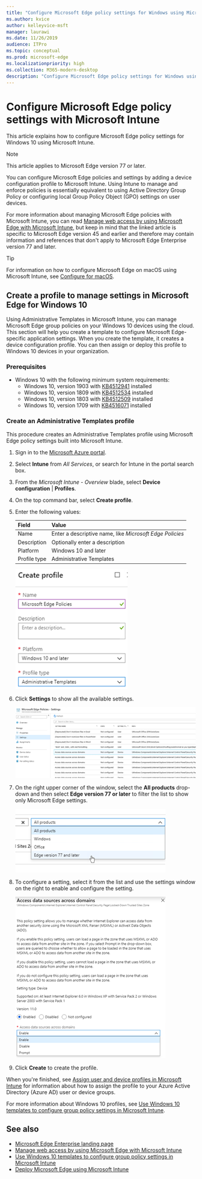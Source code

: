 ```yaml
---
title: "Configure Microsoft Edge policy settings for Windows using Microsoft Intune"
ms.author: kvice
author: kelleyvice-msft
manager: laurawi
ms.date: 11/26/2019
audience: ITPro
ms.topic: conceptual
ms.prod: microsoft-edge
ms.localizationpriority: high
ms.collection: M365-modern-desktop
description: "Configure Microsoft Edge policy settings for Windows using Microsoft Intune."
---
```


# Configure Microsoft Edge policy settings with Microsoft Intune

This article explains how to configure Microsoft Edge policy settings for Windows 10 using Microsoft Intune.

> [!NOTE]
> This article applies to Microsoft Edge version 77 or later.

You can configure Microsoft Edge policies and settings by adding a device configuration profile to Microsoft Intune. Using Intune to manage and enforce policies is essentially equivalent to using Active Directory Group Policy or configuring local Group Policy Object (GPO) settings on user devices.

For more information about managing Microsoft Edge policies with Microsoft Intune, you can read [Manage web access by using Microsoft Edge with Microsoft Intune](https://docs.microsoft.com/intune/manage-microsoft-edge), but keep in mind that the linked article is specific to Microsoft Edge version 45 and earlier and therefore may contain information and references that don't apply to Microsoft Edge Enterprise version 77 and later.

> [!TIP]
> For information on how to configure Microsoft Edge on macOS using Microsoft Intune, see [Configure for macOS](configure-microsoft-edge-on-mac.md).

## Create a profile to manage settings in Microsoft Edge for Windows 10

Using Administrative Templates in Microsoft Intune, you can manage Microsoft Edge group policies on your Windows 10 devices using the cloud. This section will help you create a template to configure Microsoft Edge-specific application settings. When you create the template, it creates a device configuration profile. You can then assign or deploy this profile to Windows 10 devices in your organization.

### Prerequisites

- Windows 10 with the following minimum system requirements:
  - Windows 10, version 1903 with [KB4512941](https://support.microsoft.com/kb/4512941) installed
  - Windows 10, version 1809 with [KB4512534](https://support.microsoft.com/kb/4512534) installed
  - Windows 10, version 1803 with [KB4512509](https://support.microsoft.com/kb/4512509) installed
  - Windows 10, version 1709 with [KB4516071](https://support.microsoft.com/kb/4516071) installed

### Create an Administrative Templates profile

This procedure creates an Administrative Templates profile using Microsoft Edge policy settings built into Microsoft Intune.

1. Sign in to the [Microsoft Azure portal](https://portal.azure.com).
2. Select **Intune** from _All Services_, or search for Intune in the portal search box.
3. From the _Microsoft Intune - Overview_ blade, select **Device configuration** | **Profiles**.
4. On the top command bar, select **Create profile**.
5. Enter the following values:

    |Field  |Value  |
    |---------|---------|
    |Name     |Enter a descriptive name, like _Microsoft Edge Policies_         |
    |Description     |Optionally enter a description         |
    |Platform     |Windows 10 and later         |
    |Profile type     |Administrative Templates         |

    ![Create profile](./media/edge-ent-intune/edge-intune-profile-create.png)

6. Click **Settings** to show all the available settings.

    ![Create profile](./media/edge-ent-intune/edge-intune-policy-settings.png)

7. On the right upper corner of the window, select the **All products** drop-down and then select **Edge version 77 or later** to filter the list to show only Microsoft Edge settings.

    ![Create profile](./media/edge-ent-intune/edge-intune-allproducts.png)

8. To configure a setting, select it from the list and use the settings window on the right to enable and configure the setting.

    ![Create profile](./media/edge-ent-intune/edge-intune-settings-config.png)

9. Click **Create** to create the profile.

When you're finished, see [Assign user and device profiles in Microsoft Intune](https://docs.microsoft.com/intune/device-profile-assign) for information about how to assign the profile to your Azure Active Directory (Azure AD) user or device groups.

For more information about Windows 10 profiles, see [Use Windows 10 templates to configure group policy settings in Microsoft Intune](https://docs.microsoft.com/intune/administrative-templates-windows).

## See also

- [Microsoft Edge Enterprise landing page](https://aka.ms/EdgeEnterprise)
- [Manage web access by using Microsoft Edge with Microsoft Intune](https://docs.microsoft.com/intune/manage-microsoft-edge)
- [Use Windows 10 templates to configure group policy settings in Microsoft Intune](https://docs.microsoft.com/intune/administrative-templates-windows)
- [Deploy Microsoft Edge using Microsoft Intune](deploy-edge-with-intune.md)
